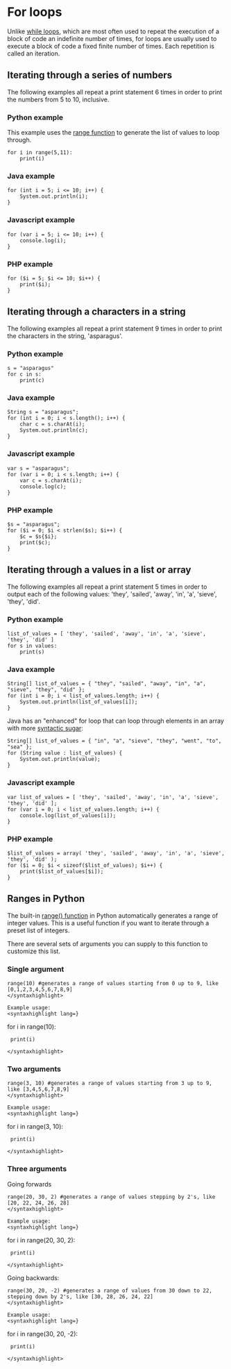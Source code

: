 # For loops

Unlike [while loops](While_loops "wikilink"), which are most often used
to repeat the execution of a block of code an indefinite number of
times, for loops are usually used to execute a block of code a fixed
finite number of times. Each repetition is called an iteration.

## Iterating through a series of numbers

The following examples all repeat a print statement 6 times in order to
print the numbers from 5 to 10, inclusive.

### Python example

This example uses the [range function](#Ranges_in_Python "wikilink") to
generate the list of values to loop through.

```
for i in range(5,11):
    print(i)
```

### Java example

```
for (int i = 5; i <= 10; i++) {
    System.out.println(i);
}
```

### Javascript example

```
for (var i = 5; i <= 10; i++) {
    console.log(i);
}
```

### PHP example

```
for ($i = 5; $i <= 10; $i++) {
    print($i);
}
```

## Iterating through a characters in a string

The following examples all repeat a print statement 9 times in order to
print the characters in the string, \'asparagus\'.

### Python example

```
s = "asparagus"
for c in s:
    print(c)
```

### Java example

```
String s = "asparagus";
for (int i = 0; i < s.length(); i++) {
    char c = s.charAt(i);
    System.out.println(c);
}
```

### Javascript example

```
var s = "asparagus";
for (var i = 0; i < s.length; i++) {
    var c = s.charAt(i);
    console.log(c);
}
```

### PHP example

```
$s = "asparagus";
for ($i = 0; $i < strlen($s); $i++) {
    $c = $s{$i};
    print($c);
}
```

## Iterating through a values in a list or array

The following examples all repeat a print statement 5 times in order to
output each of the following values: \'they\', \'sailed\', \'away\',
\'in\', \'a\', \'sieve\', \'they\', \'did\'.

### Python example

```
list_of_values = [ 'they', 'sailed', 'away', 'in', 'a', 'sieve', 'they', 'did' ]
for s in values:
    print(s)
```

### Java example

```
String[] list_of_values = { "they", "sailed", "away", "in", "a", "sieve", "they", "did" };
for (int i = 0; i < list_of_values.length; i++) {
    System.out.println(list_of_values[i]);
}
```

Java has an \"enhanced\" for loop that can loop through elements in an
array with more [syntactic sugar](wikipedia:Syntactic_sugar "wikilink"):

```
String[] list_of_values = { "in", "a", "sieve", "they", "went", "to", "sea" };
for (String value : list_of_values) {
    System.out.println(value);
}
```

### Javascript example

```
var list_of_values = [ 'they', 'sailed', 'away', 'in', 'a', 'sieve', 'they', 'did' ];
for (var i = 0; i < list_of_values.length; i++) {
    console.log(list_of_values[i]);
}
```

### PHP example

```
$list_of_values = array( 'they', 'sailed', 'away', 'in', 'a', 'sieve', 'they', 'did' );
for ($i = 0; $i < sizeof($list_of_values); $i++) {
    print($list_of_values[$i]);
}
```

## Ranges in Python

The built-in [range()
function](http://www.pythoncentral.io/pythons-range-function-explained/)
in Python automatically generates a range of integer values. This is a
useful function if you want to iterate through a preset list of
integers.

There are several sets of arguments you can supply to this function to
customize this list.

### Single argument

```{.python>
range(10) #generates a range of values starting from 0 up to 9, like [0,1,2,3,4,5,6,7,8,9]
</syntaxhighlight>

Example usage:
<syntaxhighlight lang=}
```

for i in range(10):

` print(i)`

```
</syntaxhighlight>
```

### Two arguments

```{.python>
range(3, 10) #generates a range of values starting from 3 up to 9, like [3,4,5,6,7,8,9]
</syntaxhighlight>

Example usage:
<syntaxhighlight lang=}
```

for i in range(3, 10):

` print(i)`

```
</syntaxhighlight>
```

### Three arguments

Going forwards

```{.python>
range(20, 30, 2) #generates a range of values stepping by 2's, like [20, 22, 24, 26, 28]
</syntaxhighlight>

Example usage:
<syntaxhighlight lang=}
```

for i in range(20, 30, 2):

` print(i)`

```
</syntaxhighlight>
```

Going backwards:

```{.python>
range(30, 20, -2) #generates a range of values from 30 down to 22, stepping down by 2's, like [30, 28, 26, 24, 22]
</syntaxhighlight>

Example usage:
<syntaxhighlight lang=}
```

for i in range(30, 20, -2):

` print(i)`

```
</syntaxhighlight>
```
